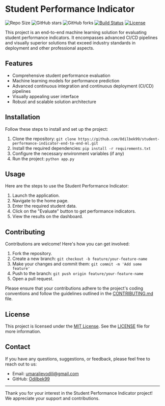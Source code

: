 # Student Performance Indicator


![Repo Size](https://img.shields.io/github/repo-size/Odilbek99/student-performance-indicator-end-to-end-ml)
![GitHub stars](https://img.shields.io/github/stars/Odilbek99/student-performance-indicator-end-to-end-ml?style=social)
![GitHub forks](https://img.shields.io/github/forks/Odilbek99/student-performance-indicator-end-to-end-ml?style=social)
[![Build Status](https://img.shields.io/badge/build-passing-brightgreen)](https://example.com)
[![License](https://img.shields.io/badge/license-MIT-blue)](https://opensource.org/licenses/MIT)


This project is an end-to-end machine learning solution for evaluating student performance indicators. It encompasses advanced CI/CD pipelines and visually superior solutions that exceed industry standards in deployment and other professional aspects.

## Features

- Comprehensive student performance evaluation
- Machine learning models for performance prediction
- Advanced continuous integration and continuous deployment (CI/CD) pipelines
- Visually appealing user interface
- Robust and scalable solution architecture

## Installation

Follow these steps to install and set up the project:

1. Clone the repository: `git clone https://github.com/Odilbek99/student-performance-indicator-end-to-end-ml.git`
2. Install the required dependencies: `pip install -r requirements.txt`
3. Configure the necessary environment variables (if any)
4. Run the project: `python app.py`

## Usage

Here are the steps to use the Student Performance Indicator:

1. Launch the application.
2. Navigate to the home page.
3. Enter the required student data.
4. Click on the "Evaluate" button to get performance indicators.
5. View the results on the dashboard.

## Contributing

Contributions are welcome! Here's how you can get involved:

1. Fork the repository.
2. Create a new branch: `git checkout -b feature/your-feature-name`
3. Make your changes and commit them: `git commit -m 'Add some feature'`
4. Push to the branch: `git push origin feature/your-feature-name`
5. Open a pull request.

Please ensure that your contributions adhere to the project's coding conventions and follow the guidelines outlined in the [CONTRIBUTING.md](CONTRIBUTING.md) file.

## License

This project is licensed under the [MIT License](https://opensource.org/licenses/MIT). See the [LICENSE](LICENSE) file for more information.

## Contact

If you have any questions, suggestions, or feedback, please feel free to reach out to us:

- Email: umaralievodili@gmail.com
- GitHub: [Odilbek99](https://github.com/Odilbek99)

---

Thank you for your interest in the Student Performance Indicator project! We appreciate your support and contributions.

